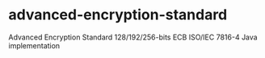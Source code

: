 # advanced-encryption-standard
Advanced Encryption Standard 128/192/256-bits ECB ISO/IEC 7816-4 Java implementation
